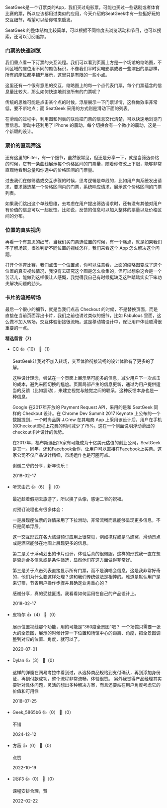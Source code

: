 SeatGeek是一个订票类的App，我们买过电影票，可能也买过一些话剧或者体育比赛的票，所以应该都用过类似的应用，今天介绍的SeatGeek中有一些挺好玩的交互细节，希望可以给你带来启发。

SeatGeek 的整体结构比较简单，可以根据不同维度去浏览活动和节目，也可以搜索，还可以订阅追踪。

### 门票的快速浏览

我们重点看一下订票的交互流程。我们可以看到页面上方是一个场馆的缩略图，不同区域的座位用不同的颜色标识，不像我们平时买电影票或者一些演出的票那样，所有的座位都平铺开展示，这里只是有限的一些小点。

这里还有一个很有意思的交互，缩略图上的每一个点代表门票，每个门票蕴含的信息量比较大，那么如何快速地浏览所有的门票呢？

传统的思维可能是点击某个点的时候，浮层展示一下门票详情，这样做效率非常低，要不断地点；而 SeatGeek 采用的方式则是滑动下面的列表。

在滑动的过程中，利用图和列表的联动把门票的信息交代清楚，可以快速地浏览门票信息。滑动中还利用了 iPhone 的震动，每个切换会有一个微小的震动，这是一个新颖的设计。

### 票价的直观筛选

还有这里的Filter，有一个细节，虽然很常见，但还是分享一下，就是当筛选价格的时候，它有一条曲线展示每个价格区间的门票量，随着你修改上下限，能够非常直观地看到总量和你选中的价格区间的门票量。

过去我们在做筛选或交互步骤的时候，思考逻辑是单线的，比如用户向系统发出请求，要求筛选某一个价格区间内的门票，系统响应请求，展示这个价格区间的门票列表。

如果我们跳出这个单线思维，去考虑在用户提出筛选请求时，还有没有其他对用户有价值的信息可以一起反馈。比如说，反馈的信息可以加入整体的票量以及价格区间的分布。

### 位置的真实视角

再看一个有意思的细节，当我们买门票选位置的时候，有一个痛点，就是如果我们不了解场馆，很难判断不同位置的视线怎样，我们来看这个 App 怎么解决这个问题。

打开个体育比赛，我们点击一个位置点，你可以注意看，上面的缩略图变成了这个位置的真实视线情况，我没有去研究这个图是怎么收集的，但可以想象这会是一个苦活儿，能做到这样很让人感慨，我觉得我自己有时候挺缺乏这种踏踏实实下笨功夫解决问题的劲头。

### 卡片的流畅转场

最后一个很小的细节，就是当我们点击 Checkout 的时候，不是替换页面，而是直接在当前页面浮出卡片，我们之前也讲过类似的细节，比如 Fabulous 里面，这么做不加入转场，交互体验衔接很流畅。这是移动端设计中，保证用户体验顺滑很重要的一点。
<div><strong>精选留言（7）</strong></div><ul>
<li><span>CC</span> 👍（10） 💬（1）<p>SeatGeek让我对不加入转场，交互体验衔接流畅的设计体验有了更多的了解。

这种设计理念，尝试在一个页面上展示尽可能多的信息，减少用户下一次点击的成本，避免来回切换的尴尬。页面局部产生的信息更新，通过为用户提供适当的反馈（比如震动），来建立视觉与触觉之间的联系，这种反馈本身也是一种信息。

Google 在2017年开放的 Payment Request API，采用的是和 SeatGeek 同样的 Checkout 设计。在 Chrome Dev Summit 2017 Keynote 上公布的一个数据提到，一个时尚品牌 J.Crew 在其电商 App 上采用该设计后，用户在手机的Checkout流程上花费的时间减少了75%。这在一个侧面说明浮动滑出的checkout卡片设计的优势。

在2017年，福布斯选出25家有可能成为十亿美元估值的创业公司，SeatGeek是其一。同年，还和Facebook合作，让用户可以直接在Facebook上买票。这家公司不仅产品设计精细，市场运作也是可圈可点。

谢谢二爷的分享，新年快乐！</p>2018-02-17</li><br/><li><span>听天由己</span> 👍（6） 💬（0）<p>最近趁着假期去旅游了，所以换了头像，感谢二爷的祝福。

对预订流程也有很多体会：

一是展现座位票的详情采用了下拉滑动，非常流畅而且能够呈现更多信息，不只是简单浮层。

这一交互形式在各大旅游预订应用上很常见，例如携程或是马蜂窝，滑动景点或是酒店能够在地图上展现更多的信息。

第二是关于浮动划出的卡片设计，体验后真的很佩服，这样的形式我一直在想是否适合多信息或是条件筛选，显然他们在这方面做得非常好。

第三是关于点击列表直接显示所有门票，而不是演唱会信息，这是我非常好奇的，他们为什么要这样处理？这和我们传统做法是相悖的。难道是默认用户是来订票，节省用户操作步骤并且确定业务重心的？

感谢分享，真的受益匪浅。我看看如何运用在自己的产品设计上。</p>2018-02-17</li><br/><li><span>皮特尔</span> 👍（4） 💬（0）<p>展示位置视线那个功能，用的可能是“360度全景图”吧？
一个场馆只需要一张大的全景图，展示的时候计算一下位置和场馆中心的距离、角度，把全景图调整到对应的位置、角度，就可以了。</p>2020-07-01</li><br/><li><span>Dylan</span> 👍（3） 💬（0）<p>这样的弹窗在网易考拉中看到过，从选择商品规格到支付确认，再到添加身份证，再到付款成功，整个流程非常流畅，体验很赞。
另外我觉得产品经理其实要针对具体问题，灵活的想出多种解决方案，而且还要站在用户角度考虑它的价值和可用性</p>2018-07-25</li><br/><li><span>Geek_5865b6</span> 👍（0） 💬（0）<p>不错</p>2024-12-12</li><br/><li><span>方薇</span> 👍（0） 💬（0）<p>点赞</p>2022-10-19</li><br/><li><span>刘洋3</span> 👍（0） 💬（0）<p>课程安排合理，赞</p>2022-02-22</li><br/>
</ul>